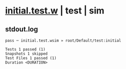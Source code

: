 # [initial.test.w](../../../../../../tests/sdk_tests/counter/initial.test.w) | test | sim

## stdout.log
```log
pass ─ initial.test.wsim » root/Default/test:initial

Tests 1 passed (1)
Snapshots 1 skipped
Test Files 1 passed (1)
Duration <DURATION>
```

